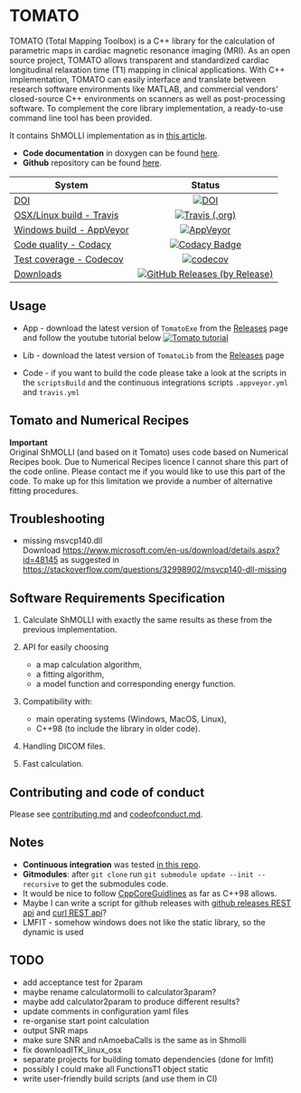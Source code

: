 # TOMATO
TOMATO (Total Mapping Toolbox) is a C++ library for the calculation of parametric maps in cardiac magnetic resonance imaging (MRI). As an open source project, TOMATO allows transparent and standardized cardiac longitudinal relaxation time (T1) mapping in clinical applications. With C++ implementation, TOMATO can easily interface and translate between research software environments like MATLAB, and commercial vendors’ closed-source C++ environments on scanners as well as post-processing software. To complement the core library implementation, a ready-to-use command line tool has been provided. 

It contains ShMOLLI implementation as in [this article](https://jcmr-online.biomedcentral.com/articles/10.1186/1532-429X-12-69).  

*   **Code documentation** in doxygen can be found [here](https://mrkonrad.github.io/tomato/html/md__r_e_a_d_m_e.html).
*   **Github** repository can be found [here](https://github.com/MRKonrad/tomato).  

| System                                    |     Status                                                         |
|-------------------------------------------|:------------------------------------------------------------------:|
| [DOI][zenodo_link]                        | [![DOI][zenodo_badge]][zenodo_link]                                |
| [OSX/Linux build - Travis][travis_link]   | [![Travis (.org)][travis_badge]][travis_link]                      |
| [Windows build - AppVeyor][appveyor_link] | [![AppVeyor][appveyor_badge]][appveyor_link]                       |
| [Code quality - Codacy][codacy_link]      | [![Codacy Badge][codacy_badge]][codacy_link]                       |
| [Test coverage - Codecov][codecov_link]   | [![codecov][codecov_badge]][codecov_link]                          |
| [Downloads][downloads_link]               | [![GitHub Releases (by Release)][downloads_badge]][downloads_link] |

## Usage

*   App - download the latest version of `TomatoExe` from the [Releases][downloads_link] page and follow the youtube tutorial below
[![Tomato tutorial](https://img.youtube.com/vi/0tzNZNiZh18/0.jpg)](https://www.youtube.com/watch?v=0tzNZNiZh18)

*   Lib - download the latest version of `TomatoLib` from the [Releases][downloads_link] page

*   Code - if you want to build the code please take a look at the scripts in the `scriptsBuild` and the continuous integrations scripts `.appveyor.yml` and `travis.yml`

## Tomato and Numerical Recipes

**Important**  
Original ShMOLLI (and based on it Tomato) uses code based on Numerical Recipes book. Due to Numerical Recipes licence I cannot share this part of the code online. Please contact me if you would like to use this part of the code. To make up for this limitation we provide a number of alternative fitting procedures.

## Troubleshooting

*   missing msvcp140.dll  
Download <https://www.microsoft.com/en-us/download/details.aspx?id=48145> as suggested in <https://stackoverflow.com/questions/32998902/msvcp140-dll-missing>

## Software Requirements Specification

1.  Calculate ShMOLLI with exactly the same results as these from the previous implementation.

2.  API for easily choosing
    *   a map calculation algorithm,
    *   a fitting algorithm,
    *   a model function and corresponding energy function.
    
3.  Compatibility with:
    *   main operating systems (Windows, MacOS, Linux),
    *   C++98 (to include the library in older code).

4.  Handling DICOM files.

5.  Fast calculation. 

## Contributing and code of conduct

Please see [contributing.md](contributing.md) and [codeofconduct.md](codeofconduct.md).

## Notes

*   **Continuous integration** was tested [in this repo](https://github.com/MRKonrad/ContinousIntegrationPlayground).
*   **Gitmodules**: after `git clone` run `git submodule update --init --recursive` to get the submodules code.
*   It would be nice to follow [CppCoreGuidlines](https://github.com/isocpp/CppCoreGuidelines/blob/master/CppCoreGuidelines.md) as far as C++98 allows.
*   Maybe I can write a script for github releases with [github releases REST api](https://developer.github.com/v3/repos/releases/#create-a-release) and [curl REST api](http://www.codingpedia.org/ama/how-to-test-a-rest-api-from-command-line-with-curl/#12_HEAD_requests)?
*   LMFIT - somehow windows does not like the static library, so the dynamic is used

## TODO

*   add acceptance test for 2param
*   maybe rename calculatormolli to calculator3param? 
*   maybe add calculator2param to produce different results?
*   update comments in configuration yaml files
*   re-organise start point calculation
*   output SNR maps
*   make sure SNR and nAmoebaCalls is the same as in Shmolli
*   fix downloadITK_linux_osx
*   separate projects for building tomato dependencies (done for lmfit)
*   possibly I could make all FunctionsT1 object static
*   write user-friendly build scripts (and use them in CI)

[zenodo_link]: https://zenodo.org/badge/latestdoi/142749215
[zenodo_badge]: https://img.shields.io/badge/DOI-10.5281%2Fzenodo.1489791-blue.svg?style=flat-square
[travis_link]: https://travis-ci.org/MRKonrad/tomato
[travis_badge]: https://img.shields.io/travis/MRKonrad/tomato/master.svg?style=flat-square
[appveyor_link]: https://ci.appveyor.com/project/MRKonrad/tomato
[appveyor_badge]: https://img.shields.io/appveyor/ci/MRKonrad/tomato/master.svg?style=flat-square
[codacy_link]: https://www.codacy.com/app/MRKonrad/tomato?utm_source=github.com&amp;utm_medium=referral&amp;utm_content=MRKonrad/tomato&amp;utm_campaign=Badge_Grade
[codacy_badge]: https://img.shields.io/codacy/grade/1ca5a2f31ee040cc9258fc5018e51c1e?style=flat-square
[codecov_link]: https://codecov.io/gh/MRKonrad/tomato
[codecov_badge]: https://img.shields.io/codecov/c/github/MRKonrad/tomato.svg?style=flat-square
[downloads_link]: https://github.com/MRKonrad/tomato/releases
[downloads_badge]: https://img.shields.io/github/downloads/MRKonrad/tomato/total.svg?style=flat-square
